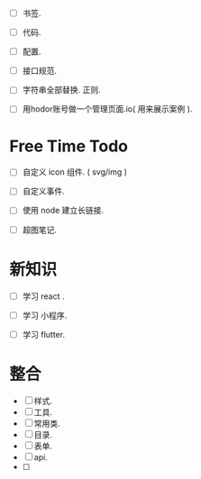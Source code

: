 - [ ] 书签.
- [ ] 代码.
- [ ] 配置.
- [ ] 接口规范.
- [ ] 字符串全部替换. 正则.
- [ ] 用hodor账号做一个管理页面.io( 用来展示案例 ). 



# Free Time Todo

- [ ] 自定义 icon 组件. ( svg/img )
- [ ] 自定义事件.
- [ ] 使用 node 建立长链接.
- [ ] 超图笔记.



# 新知识

- [ ] 学习 react .
- [ ] 学习 小程序.
- [ ] 学习 flutter.



# 整合

- [ ] 样式.
- [ ] 工具.
- [ ] 常用类.
- [ ] 目录.
- [ ] 表单.
- [ ] api.
- [ ] 